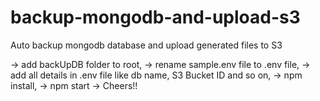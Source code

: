 # backup-mongodb-and-upload-s3

Auto backup mongodb database and upload generated files to S3

-> add backUpDB folder to root,
-> rename sample.env file to .env file,
-> add all details in .env file like db name, S3 Bucket ID and so on,
-> npm install,
-> npm start
-> Cheers!!
